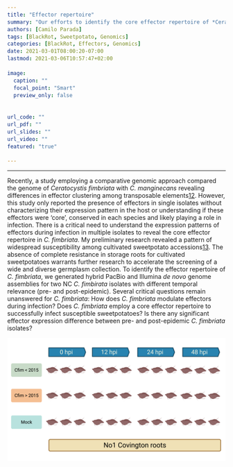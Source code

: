 ```yaml
---
title: "Effector repertoire"
summary: "Our efforts to identify the core effector repertoire of *Ceratocystis fimbriata*"
authors: [Camilo Parada]
tags: [BlackRot, Sweetpotato, Genomics]
categories: [BlackRot, Effectors, Genomics]
date: 2021-03-01T08:00:20-07:00
lastmod: 2021-03-06T10:57:47+02:00

image:
  caption: ""
  focal_point: "Smart"
  preview_only: false


url_code: ""
url_pdf: ""
url_slides: ""
url_video: ""
featured: "true"

---
```


------

Recently, a study employing a comparative genomic approach compared the genome of *Ceratocystis fimbriata* with *C. manginecans* revealing differences in effector clustering among transposable elements[12](https://www.sciencedirect.com/science/article/abs/pii/S1087184520301249). However, this study only reported the presence of effectors in single isolates without characterizing their expression pattern in the host or understanding if these effectors were ‘core’, conserved in each species and likely playing a role in infection. There is a critical need to understand the expression patterns of effectors during infection in multiple isolates to reveal the core effector repertoire in *C. fimbriata*. My preliminary research revealed a pattern of widespread susceptibility among cultivated sweetpotato accessions[13](https://pubmed.ncbi.nlm.nih.gov/33534610/). The absence of complete resistance in storage roots for cultivated sweetpotatoes warrants further research to accelerate the screening of a wide and diverse germplasm collection. To identify the effector repertoire of *C. fimbriata*, we generated hybrid PacBio and Illumina *de novo* genome assemblies for two NC *C. fimbirata* isolates with different temporal relevance (pre- and post-epidemic). Several critical questions remain unanswered for *C. fimbriata*: How does *C. fimbriata* modulate effectors during infection? Does *C. fimbriata* employ a core effector repertoire to successfully infect susceptible sweetpotatoes? Is there any significant effector expression difference between pre- and post-epidemic *C. fimbriata* isolates?

![](RNAseq_exp.jpg)

